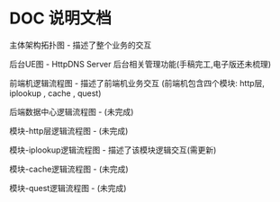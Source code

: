 # DOC 说明文档

主体架构拓扑图 - 描述了整个业务的交互

后台UE图 - HttpDNS Server 后台相关管理功能(手稿完工,电子版还未梳理)


前端机逻辑流程图 - 描述了前端机业务交互 (前端机包含四个模块: http层, iplookup , cache , quest)

后端数据中心逻辑流程图 - (未完成)


模块-http层逻辑流程图 - (未完成)

模块-iplookup逻辑流程图 - 描述了该模块逻辑交互(需更新)

模块-cache逻辑流程图 - (未完成)

模块-quest逻辑流程图 - (未完成)



